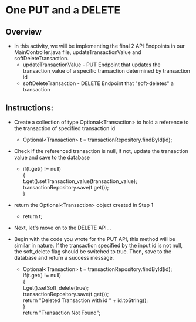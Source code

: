 # One PUT and a DELETE
## Overview
- In this activity, we will be implementing the final 2 API Endpoints in our MainController.java file, updateTransactionValue and softDeleteTransaction. 
	- updateTransactionValue - PUT Endpoint that updates the transaction_value of a specific transaction determined by transaction id
	- softDeleteTransaction - DELETE Endpoint that "soft-deletes" a transaction

## Instructions:
- Create a collection of type Optional\<Transaction\> to hold a reference to the transaction of specified transaction id
	- Optional\<Transaction\> t = transactionRepository.findById(id);
- Check if the referenced transaction is null, if not, update the transaction value and save to the database
	- if(t.get() != null)  
{  
    t.get().setTransaction_value(transaction_value);  
  transactionRepository.save(t.get());  
}
- return the Optional\<Transaction\> object created in Step 1
	- return t;

- Next, let's move on to the DELETE API...
- Begin with the code you wrote for the PUT API, this method will be similar in nature. If the transaction specified by the input id is not null, the soft_delete flag should be switched to true. Then, save to the database and return a success message.
	- Optional\<Transaction\> t = transactionRepository.findById(id);  
if(t.get() != null)  
{  
    t.get().setSoft_delete(true);  
  transactionRepository.save(t.get());  
 return "Deleted Transaction with id " + id.toString();  
}  
return "Transaction Not Found";
